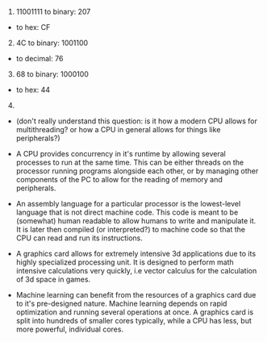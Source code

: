
1. 11001111 to binary: 207
* to hex: CF

2. 4C to binary: 1001100
* to decimal: 76

3. 68 to binary: 1000100
* to hex: 44

4. 
* (don't really understand this question: is it how a modern CPU allows for multithreading? or how a CPU in general allows for things like peripherals?)
* A CPU provides concurrency in it's runtime by allowing several processes to run at the same time. This can be either threads on the processor running programs alongside each other, or by managing other components of the PC to allow for the reading of memory and peripherals.

* An assembly language for a particular processor is the lowest-level language that is not direct machine code. This code is meant to be (somewhat) human readable to allow humans to write and manipulate it. It is later then compiled (or interpreted?) to machine code so that the CPU can read and run its instructions.

* A graphics card allows for extremely intensive 3d applications due to its highly specialized processing unit. It is designed to perform math intensive calculations very quickly, i.e vector calculus for the calculation of 3d space in games.

* Machine learning can benefit from the resources of a graphics card due to it's pre-designed nature. Machine learning depends on rapid optimization and running several operations at once. A graphics card is split into hundreds of smaller cores typically, while a CPU has less, but more powerful, individual cores.